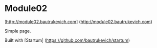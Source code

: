 # Module02

[http://module02.bautrukevich.com] (http://module02.bautrukevich.com)

Simple page.

Built with [Startum] (https://github.com/bautrukevich/startum)
